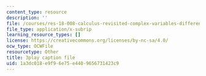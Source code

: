 ```yaml
---
content_type: resource
description: ''
file: /courses/res-18-008-calculus-revisited-complex-variables-differential-equations-and-linear-algebra-fall-2011/1a3dc018e9f96e75e4409656731423c9_ZYf0tz9oVz8.srt
file_type: application/x-subrip
learning_resource_types: []
license: https://creativecommons.org/licenses/by-nc-sa/4.0/
ocw_type: OCWFile
resourcetype: Other
title: 3play caption file
uid: 1a3dc018-e9f9-6e75-e440-9656731423c9
---
```

